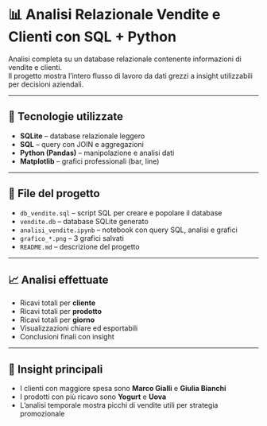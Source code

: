 # 📊 Analisi Relazionale Vendite e Clienti con SQL + Python

Analisi completa su un database relazionale contenente informazioni di vendite e clienti.  
Il progetto mostra l’intero flusso di lavoro da dati grezzi a insight utilizzabili per decisioni aziendali.

---

## 🚀 Tecnologie utilizzate

- **SQLite** – database relazionale leggero
- **SQL** – query con JOIN e aggregazioni
- **Python (Pandas)** – manipolazione e analisi dati
- **Matplotlib** – grafici professionali (bar, line)

---

## 📁 File del progetto

- `db_vendite.sql` – script SQL per creare e popolare il database
- `vendite.db` – database SQLite generato
- `analisi_vendite.ipynb` – notebook con query SQL, analisi e grafici
- `grafico_*.png` – 3 grafici salvati
- `README.md` – descrizione del progetto

---

## 📈 Analisi effettuate

- Ricavi totali per **cliente**
- Ricavi totali per **prodotto**
- Ricavi totali per **giorno**
- Visualizzazioni chiare ed esportabili
- Conclusioni finali con insight

---

## 📌 Insight principali

- I clienti con maggiore spesa sono **Marco Gialli** e **Giulia Bianchi**
- I prodotti con più ricavo sono **Yogurt** e **Uova**
- L’analisi temporale mostra picchi di vendite utili per strategia promozionale
